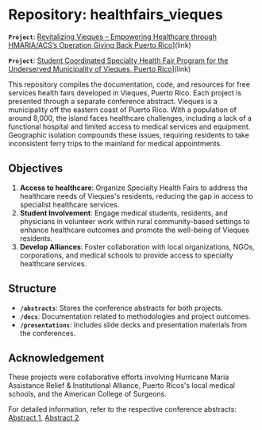 # Repository: healthfairs_vieques
**`Project`**: [Revitalizing Vieques – Empowering Healthcare through HMARIA/ACS’s Operation Giving Back Puerto Rico](conference_abstract_1.pdf)](link)

**`Project`**: [Student Coordinated Specialty Health Fair Program for the Underserved Municipality of Vieques, Puerto Rico](conference_abstract_1.pdf)](link)

This repository compiles the documentation, code, and resources for free services health fairs developed in Vieques, Puerto Rico. Each project is presented through a separate conference abstract. Vieques is a  municipality off the eastern coast of Puerto Rico. With a population of around 8,000, the island faces healthcare challenges, including a lack of a functional hospital and limited access to medical services and equipment. Geographic isolation compounds these issues, requiring residents to take inconsistent ferry trips to the mainland for medical appointments. 

## Objectives
1. **Access to healthcare**: Organize Specialty Health Fairs to address the healthcare needs of Vieques's residents, reducing the gap in access to specialist healthcare services.
2. **Student Involvement**: Engage medical students, residents, and physicians in volunteer work within rural community-based settings to enhance healthcare outcomes and promote the well-being of Vieques residents.
3. **Develop Alliances**: Foster collaboration with local organizations, NGOs, corporations, and medical schools to provide access to specialty healthcare services.

## Structure
- **`/abstracts`**: Stores the conference abstracts for both projects.
- **`/docs`**: Documentation related to methodologies and project outcomes.
- **`/presentations`**: Includes slide decks and presentation materials from the conferences.

## Acknowledgement

These projects were collaborative efforts involving Hurricane Maria Assistance Relief & Institutional Alliance, Puerto Ricos's local medical schools, and the American College of Surgeons.

For detailed information, refer to the respective conference abstracts: [Abstract 1](conference_abstract_1.pdf), [Abstract 2](conference_abstract_2.pdf).
